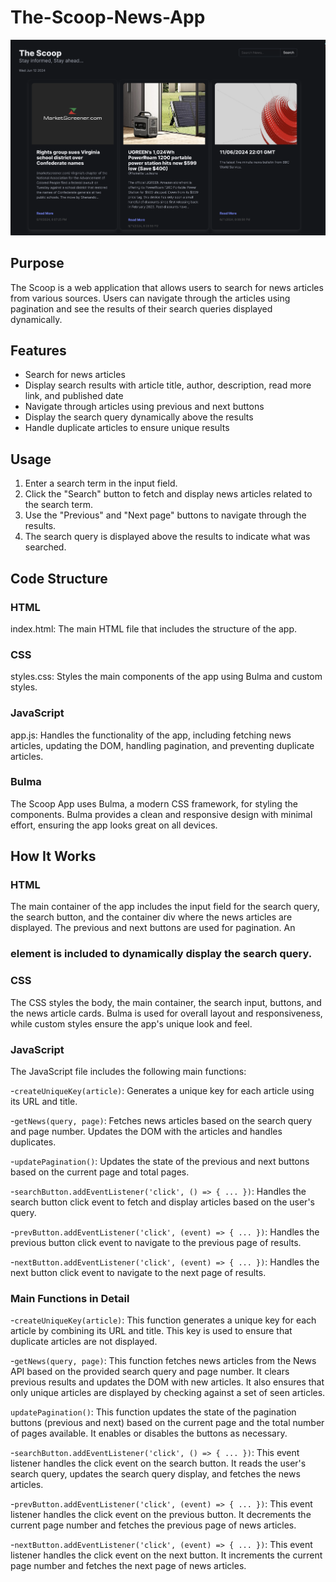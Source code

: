 # The-Scoop-News-App

![The-Scoop-News-App](https://github.com/shamikaredkar/The-Scoop-News-App/blob/main/Preview.png)

## Purpose
The Scoop is a web application that allows users to search for news articles from various sources. Users can navigate through the articles using pagination and see the results of their search queries displayed dynamically.

## Features
- Search for news articles
- Display search results with article title, author, description, read more link, and published date
- Navigate through articles using previous and next buttons
- Display the search query dynamically above the results
- Handle duplicate articles to ensure unique results

## Usage
1. Enter a search term in the input field.
2. Click the "Search" button to fetch and display news articles related to the search term.
3. Use the "Previous" and "Next page" buttons to navigate through the results.
4. The search query is displayed above the results to indicate what was searched.
   
## Code Structure
### HTML
index.html: The main HTML file that includes the structure of the app.
### CSS
styles.css: Styles the main components of the app using Bulma and custom styles.
### JavaScript
app.js: Handles the functionality of the app, including fetching news articles, updating the DOM, handling pagination, and preventing duplicate articles.
### Bulma
The Scoop App uses Bulma, a modern CSS framework, for styling the components. Bulma provides a clean and responsive design with minimal effort, ensuring the app looks great on all devices.

## How It Works
### HTML
The main container of the app includes the input field for the search query, the search button, and the container div where the news articles are displayed. The previous and next buttons are used for pagination. An <h3> element is included to dynamically display the search query.

### CSS
The CSS styles the body, the main container, the search input, buttons, and the news article cards. Bulma is used for overall layout and responsiveness, while custom styles ensure the app's unique look and feel.

### JavaScript
The JavaScript file includes the following main functions:

-`createUniqueKey(article)`: Generates a unique key for each article using its URL and title.

-`getNews(query, page)`: Fetches news articles based on the search query and page number. Updates the DOM with the articles and handles duplicates.

-`updatePagination()`: Updates the state of the previous and next buttons based on the current page and total pages.

-`searchButton.addEventListener('click', () => { ... })`: Handles the search button click event to fetch and display articles based on the user's query.

-`prevButton.addEventListener('click', (event) => { ... })`: Handles the previous button click event to navigate to the previous page of results.

-`nextButton.addEventListener('click', (event) => { ... })`: Handles the next button click event to navigate to the next page of results.

### Main Functions in Detail
-`createUniqueKey(article)`: This function generates a unique key for each article by combining its URL and title. This key is used to ensure that duplicate articles are not displayed.

-`getNews(query, page)`: This function fetches news articles from the News API based on the provided search query and page number. It clears previous results and updates the DOM with new articles. It also ensures that only unique articles are displayed by checking against a set of seen articles.

`updatePagination()`: This function updates the state of the pagination buttons (previous and next) based on the current page and the total number of pages available. It enables or disables the buttons as necessary.

-`searchButton.addEventListener('click', () => { ... })`: This event listener handles the click event on the search button. It reads the user's search query, updates the search query display, and fetches the news articles.

-`prevButton.addEventListener('click', (event) => { ... })`: This event listener handles the click event on the previous button. It decrements the current page number and fetches the previous page of news articles.

-`nextButton.addEventListener('click', (event) => { ... })`: This event listener handles the click event on the next button. It increments the current page number and fetches the next page of news articles.
